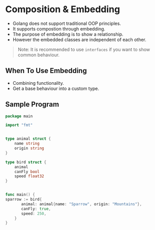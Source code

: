 # Composition & Embedding

- Golang does not support traditional OOP principles.
- It supports compostion through embedding.
- The purpose of embedding is to show a relationship.
- However the embedded classes are independent of each other.

> Note: It is recommended to use `interfaces` if you want to show common behaviour.

## When To Use Embedding

- Combining functionality.
- Get a base behaviour into a custom type.

## Sample Program

```go
package main

import "fmt"


type animal struct {
    name string
    origin string
}

type bird struct {
    animal
    canFly bool
    speed float32
}


func main() {
sparrow := bird{
       animal: animal{name: "Sparrow", origin: "Mountains"},
       canFly: true,
       speed: 250,
    }
}
```
